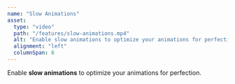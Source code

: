 ```yaml
---
name: "Slow Animations"
asset:
  type: "video"
  path: "/features/slow-animations.mp4"
  alt: "Enable slow animations to optimize your animations for perfection."
  alignment: "left"
  columnSpan: 8
---
```


Enable **slow animations** to optimize your animations for perfection.
